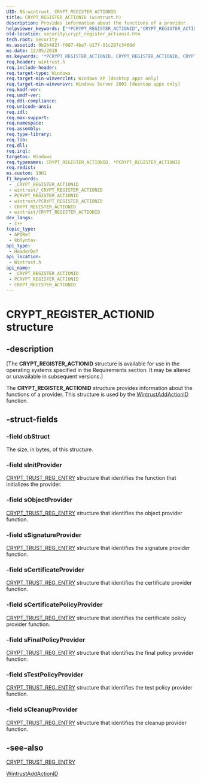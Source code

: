 ```yaml
---
UID: NS:wintrust._CRYPT_REGISTER_ACTIONID
title: CRYPT_REGISTER_ACTIONID (wintrust.h)
description: Provides information about the functions of a provider.
helpviewer_keywords: ["*PCRYPT_REGISTER_ACTIONID","CRYPT_REGISTER_ACTIONID","CRYPT_REGISTER_ACTIONID structure [Security]","PCRYPT_REGISTER_ACTIONID","PCRYPT_REGISTER_ACTIONID structure pointer [Security]","security.crypt_register_actionid","wintrust/CRYPT_REGISTER_ACTIONID","wintrust/PCRYPT_REGISTER_ACTIONID"]
old-location: security\crypt_register_actionid.htm
tech.root: security
ms.assetid: 0b2b482f-f087-4be7-b17f-91c287c3460d
ms.date: 12/05/2018
ms.keywords: '*PCRYPT_REGISTER_ACTIONID, CRYPT_REGISTER_ACTIONID, CRYPT_REGISTER_ACTIONID structure [Security], PCRYPT_REGISTER_ACTIONID, PCRYPT_REGISTER_ACTIONID structure pointer [Security], security.crypt_register_actionid, wintrust/CRYPT_REGISTER_ACTIONID, wintrust/PCRYPT_REGISTER_ACTIONID'
req.header: wintrust.h
req.include-header: 
req.target-type: Windows
req.target-min-winverclnt: Windows XP [desktop apps only]
req.target-min-winversvr: Windows Server 2003 [desktop apps only]
req.kmdf-ver: 
req.umdf-ver: 
req.ddi-compliance: 
req.unicode-ansi: 
req.idl: 
req.max-support: 
req.namespace: 
req.assembly: 
req.type-library: 
req.lib: 
req.dll: 
req.irql: 
targetos: Windows
req.typenames: CRYPT_REGISTER_ACTIONID, *PCRYPT_REGISTER_ACTIONID
req.redist: 
ms.custom: 19H1
f1_keywords:
 - _CRYPT_REGISTER_ACTIONID
 - wintrust/_CRYPT_REGISTER_ACTIONID
 - PCRYPT_REGISTER_ACTIONID
 - wintrust/PCRYPT_REGISTER_ACTIONID
 - CRYPT_REGISTER_ACTIONID
 - wintrust/CRYPT_REGISTER_ACTIONID
dev_langs:
 - c++
topic_type:
 - APIRef
 - kbSyntax
api_type:
 - HeaderDef
api_location:
 - Wintrust.h
api_name:
 - _CRYPT_REGISTER_ACTIONID
 - PCRYPT_REGISTER_ACTIONID
 - CRYPT_REGISTER_ACTIONID
---
```


# CRYPT_REGISTER_ACTIONID structure


## -description

<p class="CCE_Message">[The  <b>CRYPT_REGISTER_ACTIONID</b> structure is available for use in the operating systems specified in the Requirements section. It may be altered or unavailable in subsequent versions.]

The <b>CRYPT_REGISTER_ACTIONID</b> structure provides information about the functions of a provider. This structure is used by the  <a href="/windows/desktop/api/wintrust/nf-wintrust-wintrustaddactionid">WintrustAddActionID</a> function.

## -struct-fields

### -field cbStruct

The size, in bytes, of this structure.

### -field sInitProvider

<a href="/windows/desktop/api/wintrust/ns-wintrust-crypt_trust_reg_entry">CRYPT_TRUST_REG_ENTRY</a> structure that identifies the function that initializes the provider.

### -field sObjectProvider

<a href="/windows/desktop/api/wintrust/ns-wintrust-crypt_trust_reg_entry">CRYPT_TRUST_REG_ENTRY</a> structure that identifies the object provider function.

### -field sSignatureProvider

<a href="/windows/desktop/api/wintrust/ns-wintrust-crypt_trust_reg_entry">CRYPT_TRUST_REG_ENTRY</a> structure that identifies the signature provider function.

### -field sCertificateProvider

<a href="/windows/desktop/api/wintrust/ns-wintrust-crypt_trust_reg_entry">CRYPT_TRUST_REG_ENTRY</a> structure that identifies the certificate provider function.

### -field sCertificatePolicyProvider

<a href="/windows/desktop/api/wintrust/ns-wintrust-crypt_trust_reg_entry">CRYPT_TRUST_REG_ENTRY</a> structure that identifies the certificate policy provider function.

### -field sFinalPolicyProvider

<a href="/windows/desktop/api/wintrust/ns-wintrust-crypt_trust_reg_entry">CRYPT_TRUST_REG_ENTRY</a> structure that identifies the final policy provider function.

### -field sTestPolicyProvider

<a href="/windows/desktop/api/wintrust/ns-wintrust-crypt_trust_reg_entry">CRYPT_TRUST_REG_ENTRY</a> structure that identifies the test policy provider function.

### -field sCleanupProvider

<a href="/windows/desktop/api/wintrust/ns-wintrust-crypt_trust_reg_entry">CRYPT_TRUST_REG_ENTRY</a> structure that identifies the cleanup provider function.

## -see-also

<a href="/windows/desktop/api/wintrust/ns-wintrust-crypt_trust_reg_entry">CRYPT_TRUST_REG_ENTRY</a>



<a href="/windows/desktop/api/wintrust/nf-wintrust-wintrustaddactionid">WintrustAddActionID</a>

